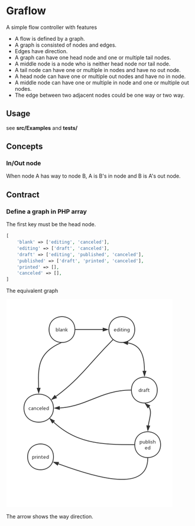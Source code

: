 # Graflow

A simple flow controller with features

* A flow is defined by a graph.
* A graph is consisted of nodes and edges.
* Edges have direction.
* A graph can have one head node and one or multiple tail nodes.
* A middle node is a node who is neither head node nor tail node.
* A tail node can have one or multiple in nodes and have no out node.
* A head node can have one or multiple out nodes and have no in node.
* A middle node can have one or multiple in node and one or multiple out nodes.
* The edge between two adjacent nodes could be one way or two way.

## Usage

see **src/Examples** and **tests/**

## Concepts

### In/Out node

When node A has way to node B, A is B's in node and B is A's out node. 

## Contract

### Define a graph in PHP array

The first key must be the head node.

```PHP
[
    'blank' => ['editing', 'canceled'],
    'editing' => ['draft', 'canceled'],
    'draft' => ['editing', 'published', 'canceled'],
    'published' => ['draft', 'printed', 'canceled'],
    'printed' => [],
    'canceled' => [],
]
```

The equivalent graph 
 
![graph](https://github.com/limen/resources/blob/master/graph.png)

The arrow shows the way direction. 
